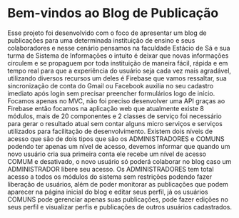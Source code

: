 # Bem-vindos ao Blog de Publicação

Esse projeto foi desenvolvido com o foco de apresentar um blog de publicações para uma determinada instituição de ensino e seus colaboradores e nesse cenário pensamos na faculdade Estácio de Sá e sua turma de Sistema de Informações o intuito é deixar que novas informações circulem e se propaguem por toda instituição de maneira fácil, rápida e em tempo real para que a experiência do usuário seja cada vez mais agradável, utilizando diversos recursos um deles é Firebase que vamos ressaltar, sua sincronização de conta do Gmail ou Facebook auxilia no seu cadastro imediato após login sem precisar preencher formulários logo de início. Focamos apenas no MVC, não foi preciso desenvolver uma API graças ao Firebase então focamos na aplicação web que atualmente existe 8 módulos, mais de 20 componentes e 2 classes de serviço foi necessário para gerar o resultado atual sem contar alguns micro serviços e serviços utilizados para facilitação de desenvolvimento. Existem dois níveis de acesso que são de dois tipos que são os ADMINISTRADORES e COMUNS podendo ter apenas um nível de acesso, devemos informar que quando um novo usuário cria sua primeira conta ele recebe um nível de acesso COMUM e desativado, o novo usuário só poderá colaborar no blog caso um ADMINISTRADOR libere seu acesso. Os ADMINISTRADORES tem total acesso a todos os módulos do sistema sem restrições podendo fazer liberação de usuários, além de poder monitorar as publicações que podem aparecer na página inicial do blog e editar seus perfil, já os usuários COMUNS pode gerenciar apenas suas publicações, pode fazer edições no seus perfil e visualizar perfis e publicações de outros usuários cadastrados.
